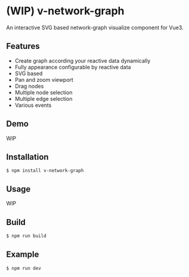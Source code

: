 # (WIP) v-network-graph

An interactive SVG based network-graph visualize component for Vue3.

## Features

* Create graph according your reactive data dynamically
* Fully appearance configurable by reactive data
* SVG based
* Pan and zoom viewport
* Drag nodes
* Multiple node selection
* Multiple edge selection
* Various events

## Demo

WIP

## Installation

```
$ npm install v-network-graph
```

## Usage

WIP

## Build

```bash
$ npm run build
```

## Example

```bash
$ npm run dev
```
